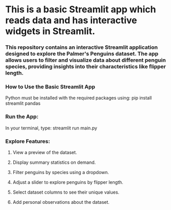 # This is a basic Streamlit app which reads data and has interactive widgets in Streamlit.

### This repository contains an interactive Streamlit application designed to explore the Palmer's Penguins dataset. The app allows users to filter and visualize data about different penguin species, providing insights into their characteristics like flipper length.

### How to Use the Basic Streamlit App

Python must be installed with the required packages using: pip install streamlit pandas 

### Run the App:

In your terminal, type: streamlit run main.py

### Explore Features:

1. View a preview of the dataset.

2. Display summary statistics on demand.

3. Filter penguins by species using a dropdown.

4. Adjust a slider to explore penguins by flipper length.

5. Select dataset columns to see their unique values.

6. Add personal observations about the dataset.
